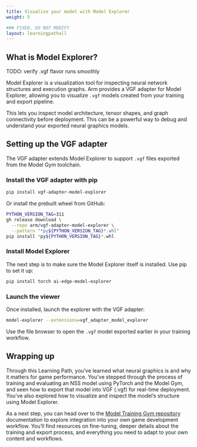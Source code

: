 ```yaml
---
title: Visualize your model with Model Explorer
weight: 5

### FIXED, DO NOT MODIFY
layout: learningpathall
---
```


## What is Model Explorer?

TODO: verify .vgf flavor runs smoothly

Model Explorer is a visualization tool for inspecting neural network structures and execution graphs. Arm provides a VGF adapter for Model Explorer, allowing you to visualize `.vgf` models created from your training and export pipeline.

This lets you inspect model architecture, tensor shapes, and graph connectivity before deployment. This can be a powerful way to debug and understand your exported neural graphics models.

## Setting up the VGF adapter

The VGF adapter extends Model Explorer to support `.vgf` files exported from the Model Gym toolchain.

### Install the VGF adapter with pip

```bash
pip install vgf-adapter-model-explorer
```

Or install the prebuilt wheel from GitHub:

```bash
PYTHON_VERSION_TAG=311
gh release download \
  --repo arm/vgf-adapter-model-explorer \
  --pattern "*py${PYTHON_VERSION_TAG}*.whl"
pip install *py${PYTHON_VERSION_TAG}*.whl
```

### Install Model Explorer

The next step is to make sure the Model Explorer itself is installed. Use pip to set it up:

```bash
pip install torch ai-edge-model-explorer
```

### Launch the viewer

Once installed, launch the explorer with the VGF adapter:

```bash
model-explorer --extensions=vgf_adapter_model_explorer
```

Use the file browser to open the `.vgf` model exported earlier in your training workflow.

## Wrapping up

Through this Learning Path, you’ve learned what neural graphics is and why it matters for game performance. You’ve stepped through the process of training and evaluating an NSS model using PyTorch and the Model Gym, and seen how to export that model into VGF (.vgf) for real-time deployment. You’ve also explored how to visualize and inspect the model’s structure using Model Explorer.

As a next step, you can head over to the [Model Training Gym repository](https://github.com/arm/neural-graphics-model-gym/tree/main) documentation to explore integration into your own game development workflow. You’ll find resources on fine-tuning, deeper details about the training and export process, and everything you need to adapt to your own content and workflows.